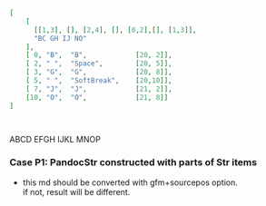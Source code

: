 ```json
[
    [
      [[1,3], [], [2,4], [], [0,2],[], [1,3]],
      "BC GH IJ NO"
    ],
    [ 0, "B",  "B",            [20, 2]],
    [ 2, " ",  "Space",        [20, 5]],
    [ 3, "G",  "G",            [20, 8]],
    [ 5, " ",  "SoftBreak",    [20,10]],
    [ 7, "J",  "J",            [21, 2]],
    [10, "O",  "O",            [21, 8]]
]




```

ABCD EFGH
IJKL MNOP

### Case P1: PandocStr constructed with parts of Str items

- this md should be converted with gfm+sourcepos option. \
  if not, result will be different.
